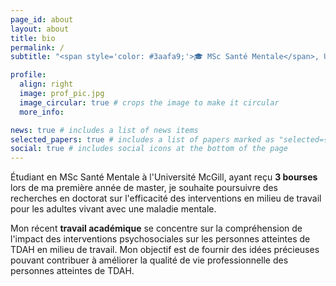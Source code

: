 ```yaml
---
page_id: about
layout: about
title: bio
permalink: /
subtitle: "<span style='color: #3aafa9;'>🎓 MSc Santé Mentale</span>, Université McGill"

profile:
  align: right
  image: prof_pic.jpg
  image_circular: true # crops the image to make it circular
  more_info:

news: true # includes a list of news items
selected_papers: true # includes a list of papers marked as "selected={true}"
social: true # includes social icons at the bottom of the page
---
```


Étudiant en MSc Santé Mentale à l'Université McGill, ayant reçu **3 bourses** lors de ma première année de master, je souhaite poursuivre des recherches en doctorat sur l'efficacité des interventions en milieu de travail pour les adultes vivant avec une maladie mentale.

Mon récent **travail académique** se concentre sur la compréhension de l'impact des interventions psychosociales sur les personnes atteintes de TDAH en milieu de travail. Mon objectif est de fournir des idées précieuses pouvant contribuer à améliorer la qualité de vie professionnelle des personnes atteintes de TDAH.